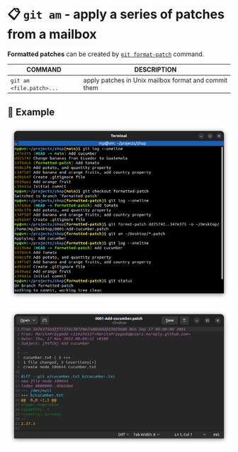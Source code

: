 # 📋 `git am` - apply a series of patches from a mailbox

**Formatted patches** can be created by [`git format-patch`](GIT-FORMAT-PATCH.md) command.

| COMMAND                  | DESCRIPTION                                          |
| ------------------------ | ---------------------------------------------------- |
| `git am <file.patch>...` | apply patches in Unix mailbox format and commit them |

## 📌 Example

![](images/git-am.png)

![](images/git-am-file-patch.png)